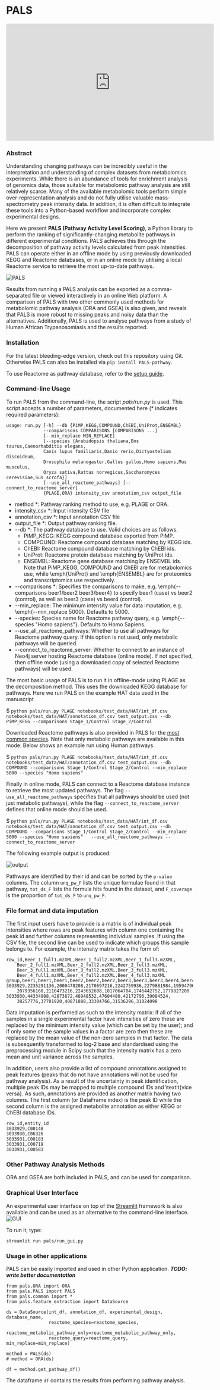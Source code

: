 # PALS

<iframe width="560" height="315" src="https://www.youtube.com/embed/XP4wsoInh4E" frameborder="0" allow="accelerometer; autoplay; encrypted-media; gyroscope; picture-in-picture" allowfullscreen></iframe>

### Abstract

Understanding changing pathways can be incredibly useful in the interpretation and understanding of complex datasets from 
metabolomics experiments. While there is an abundance of tools for enrichment analysis of genomics data, those suitable 
for metabolomic pathway analysis are still relatively scarce.  Many of the available metabolomic tools perform simple 
over-representation analysis and do not fully utilise valuable mass-spectrometry peak intensity data. In addition, it 
is often difficult to integrate these tools into a Python-based workflow and incorporate complex experimental designs.

Here we present **PALS (Pathway Activity Level Scoring)**, a Python library to perform the ranking of significantly-changing 
metabolite pathways in different experimental conditions. PALS achieves this through the decomposition of pathway activity 
levels calculated from peak intensities. PALS can operate either in an offline mode by using previously downloaded KEGG 
and Reactome databases, or in an online mode by utilising a local Reactome service to retrieve the most up-to-date pathways. 

![PALS](images/overall_schematic.png?raw=true "PALS")

Results from running a PALS analysis can be exported as a comma-separated file or viewed interactively in an online Web platform. 
A comparison of PALS with two other commonly used methods for metabolomic pathway analysis (ORA and GSEA) is also given, 
and reveals that PALS is more robust to missing peaks and noisy data than the alternatives. Additionally, PALS is used 
to analyse pathways from a study of Human African Trypanosomiasis and the results reported.

### Installation

For the latest bleeding-edge version, check out this repository using Git.
Otherwise PALS can also be installed via `pip install PALS-pathway`.

To use Reactome as pathway database, refer to the [setup guide](setup_guide.md).

### Command-line Usage

To run PALS from the command-line, the script *pals/run.py* is used. This script accepts a number of parameters, documented here (* indicates required parameters):
```
usage: run.py [-h] --db {PiMP_KEGG,COMPOUND,ChEBI,UniProt,ENSEMBL}
              --comparisons COMPARISONS [COMPARISONS ...]
              [--min_replace MIN_REPLACE]
              [--species {Arabidopsis thaliana,Bos taurus,Caenorhabditis elegans,
              Canis lupus familiaris,Danio rerio,Dictyostelium discoideum,
              Drosophila melanogaster,Gallus gallus,Homo sapiens,Mus musculus,
              Oryza sativa,Rattus norvegicus,Saccharomyces cerevisiae,Sus scrofa}]
              [--use_all_reactome_pathways] [--connect_to_reactome_server]
              {PLAGE,ORA} intensity_csv annotation_csv output_file
```
- method *: Pathway ranking method to use, e.g. PLAGE or ORA.
- intensity_csv *: Input intensity CSV file
- annotation\_csv *: Input annotation CSV file
- output\_file *: Output pathway ranking file.
- --db *: The pathway database to use. Valid choices are as follows. 
    - PiMP\_KEGG: KEGG compound database exported from PiMP.
    - COMPOUND: Reactome compound database matching by KEGG ids.
    - ChEBI: Reactome compound database matching by ChEBI ids.
    - UniProt: Reactome protein database matching by UniProt ids.
    - ENSEMBL: Reactome gene database matching by ENSEMBL ids.        
    Note that PiMP\_KEGG, COMPOUND and ChEBI are for metabolomics use, while \emph{UniProt} and \emph{ENSEMBL} are for proteomics and transcriptomics use respectively.
- --comparisons *: Specifies the comparisons to make, e.g. \emph{--comparisons beer1/beer2 beer3/beer4} to specify beer1 (case) vs beer2 (control), as well as beer3 (case) vs beer4 (control).
- --min\_replace: The minimum intensity value for data imputation, e.g. \emph{--min\_replace 5000}. Defaults to 5000.
- --species: Species name for Reactome pathway query, e.g. \emph{--species "Homo sapiens"}. Defaults to Homo Sapiens.
- --use_all_reactome_pathways: Whether to use all pathways for Reactome pathway query. If this option is not used, only metabolic pathways will be queried.
- --connect_to_reactome_server: Whether to connect to an instance of Neo4j server hosting Reactome database (online mode). If not specified, then offline mode (using a downloaded copy of selected Reactome pathways) will be used. 

The most basic usage of PALS is to run it in offline-mode using PLAGE as the decomposition method. This uses the 
downloaded KEGG database for pathways. Here we run PALS on the example HAT data used in the manuscript

$ `python pals/run.py PLAGE notebooks/test_data/HAT/int_df.csv notebooks/test_data/HAT/annotation_df.csv test_output.csv --db PiMP_KEGG --comparisons Stage_1/Control Stage_2/Control`

Downloaded Reactome pathways is also provided in PALS for the 
[most common species](https://github.com/glasgowcompbio/PALS/tree/master/pals/data/reactome/metabolic_pathways/COMPOUND). 
Note that only metabolic pathways are available in this mode. Below shows an example run using Human pathways.
 
$ `python pals/run.py PLAGE notebooks/test_data/HAT/int_df.csv notebooks/test_data/HAT/annotation_df.csv test_output.csv --db COMPOUND --comparisons Stage_1/Control Stage_2/Control --min_replace 5000 --species "Homo sapiens"`

Finally in online mode, PALS can connect to a Reactome database instance to retrieve the most updated pathways. 
The flag `--use_all_reactome_pathways` specifies that all pathways should be used (not just metabolic pathways), while the flag `--connect_to_reactome_server` defines that online mode should be used.

$ `python pals/run.py PLAGE notebooks/test_data/HAT/int_df.csv notebooks/test_data/HAT/annotation_df.csv test_output.csv --db COMPOUND --comparisons Stage_1/Control Stage_2/Control --min_replace 5000 --species "Homo sapiens"   --use_all_reactome_pathways --connect_to_reactome_server`

The following example output is produced:

![output](images/output.png?raw=true "Output")

Pathways are identified by their id and can be sorted by the `p-value` columns. The column `unq_pw_F` lists the unique 
formulae found in that pathway, `tot_ds_F` lists the formula hits found in the dataset, and `F_coverage` is the proportion
of `tot_ds_F` to `unq_pw_F`.

### File format and data imputation

The first input users have to provide is a matrix is of individual peak intensities where rows are peak features with column one containing the peak id and further columns representing individual samples. If using the CSV file, the second line can be used to indicate which groups this sample belongs to. For example, the intensity matrix takes the form of:
```
row_id,Beer_1_full1.mzXML,Beer_1_full2.mzXML,Beer_1_full3.mzXML,
    Beer_2_full1.mzXML,Beer_2_full2.mzXML,Beer_2_full3.mzXML,
    Beer_3_full1.mzXML,Beer_3_full2.mzXML,Beer_3_full3.mzXML,
    Beer_4_full1.mzXML,Beer_4_full2.mzXML,Beer_4_full3.mzXML
group,beer1,beer1,beer1,beer2,beer2,beer2,beer3,beer3,beer3,beer4,beer4,beer4
3033929,2235291136,2000478208,2170697216,2242759936,2279881984,1959479680,
    2079356160,2110473216,2243652608,1817064704,1746442752,1779827200
3033930,44334908,42873872,48948532,47604480,42172796,39084524,
    38257776,37701920,40871888,33304766,31536296,31024098
```

Data imputation is performed as such to the intensity matrix: if all of the samples in a single experimental factor have intensities of zero these are replaced by the minimum intensity value (which can be set by the user); and if only some of the sample values in a factor are zero then these are replaced by the mean value of the non-zero samples in that factor. The data is subsequently transformed to log-2 base and standardised using the preprocessing module in Scipy such that the intensity matrix has a zero mean and unit variance across the samples.

In addition, users also provide a list of compound annotations assigned to peak features (peaks that do not have annotations will not be used for pathway analysis). As a result of the uncertainty in peak identification, multiple peak IDs may be mapped to multiple compound IDs and \textit{vice versa}. As such, annotations are provided as another matrix having two columns. The first column (or DataFrame index) is the peak ID while the second column is the assigned metabolite annotation as either KEGG or ChEBI database IDs.
```
row_id,entity_id
3033929,C00148
3033930,C06326
3033931,C00183
3033931,C00719
3033931,C00583
```

### Other Pathway Analysis Methods

ORA and GSEA are both included in PALS, and can be used for comparison.

### Graphical User Interface

An experimental user interface on top of the [Streamlit](https://www.streamlit.io/) framework is also available and can be used as an alternative to the command-line interface.
![GUI](images/pals_viewer.png?raw=true "PALS Viewer")

To run it, type:
```
streamlit run pals/run_gui.py
```

### Usage in other applications

PALS can be easily imported and used in other Python application. 
***TODO: write better documentation***

```
from pals.ORA import ORA
from pals.PALS import PALS
from pals.common import *
from pals.feature_extraction import DataSource

ds = DataSource(int_df, annotation_df, experimental_design, database_name,
                reactome_species=reactome_species,
                reactome_metabolic_pathway_only=reactome_metabolic_pathway_only,
                reactome_query=reactome_query, min_replace=min_replace)

method = PALS(ds)
# method = ORA(ds) 

df = method.get_pathway_df()
```

The dataframe `df` contains the results from performing pathway analysis.
